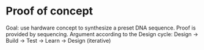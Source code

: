 # Proof of concept
Goal: use hardware concept to synthesize a preset DNA sequence. Proof is provided by sequencing.
Argument according to the Design cycle: Design -> Build -> Test -> Learn -> Design (iterative)
